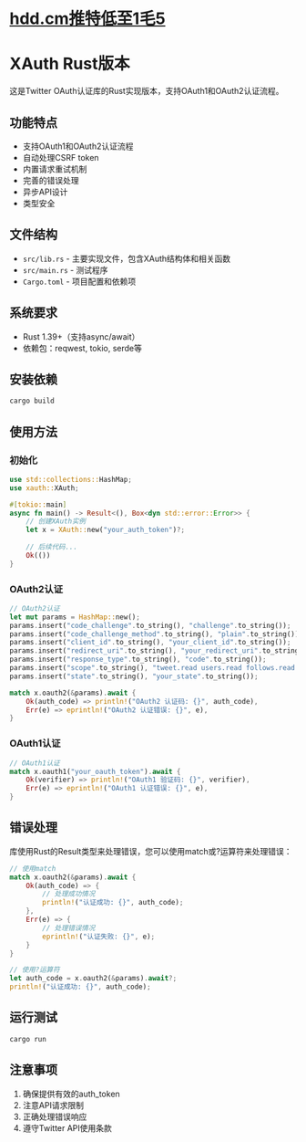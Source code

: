 # [hdd.cm推特低至1毛5](https://hdd.cm/)

# XAuth Rust版本

这是Twitter OAuth认证库的Rust实现版本，支持OAuth1和OAuth2认证流程。

## 功能特点

- 支持OAuth1和OAuth2认证流程
- 自动处理CSRF token
- 内置请求重试机制
- 完善的错误处理
- 异步API设计
- 类型安全

## 文件结构

- `src/lib.rs` - 主要实现文件，包含XAuth结构体和相关函数
- `src/main.rs` - 测试程序
- `Cargo.toml` - 项目配置和依赖项

## 系统要求

- Rust 1.39+（支持async/await）
- 依赖包：reqwest, tokio, serde等

## 安装依赖

```bash
cargo build
```

## 使用方法

### 初始化

```rust
use std::collections::HashMap;
use xauth::XAuth;

#[tokio::main]
async fn main() -> Result<(), Box<dyn std::error::Error>> {
    // 创建XAuth实例
    let x = XAuth::new("your_auth_token")?;
    
    // 后续代码...
    Ok(())
}
```

### OAuth2认证

```rust
// OAuth2认证
let mut params = HashMap::new();
params.insert("code_challenge".to_string(), "challenge".to_string());
params.insert("code_challenge_method".to_string(), "plain".to_string());
params.insert("client_id".to_string(), "your_client_id".to_string());
params.insert("redirect_uri".to_string(), "your_redirect_uri".to_string());
params.insert("response_type".to_string(), "code".to_string());
params.insert("scope".to_string(), "tweet.read users.read follows.read follows.write offline.access".to_string());
params.insert("state".to_string(), "your_state".to_string());

match x.oauth2(&params).await {
    Ok(auth_code) => println!("OAuth2 认证码: {}", auth_code),
    Err(e) => eprintln!("OAuth2 认证错误: {}", e),
}
```

### OAuth1认证

```rust
// OAuth1认证
match x.oauth1("your_oauth_token").await {
    Ok(verifier) => println!("OAuth1 验证码: {}", verifier),
    Err(e) => eprintln!("OAuth1 认证错误: {}", e),
}
```

## 错误处理

库使用Rust的Result类型来处理错误，您可以使用match或?运算符来处理错误：

```rust
// 使用match
match x.oauth2(&params).await {
    Ok(auth_code) => {
        // 处理成功情况
        println!("认证成功: {}", auth_code);
    },
    Err(e) => {
        // 处理错误情况
        eprintln!("认证失败: {}", e);
    }
}

// 使用?运算符
let auth_code = x.oauth2(&params).await?;
println!("认证成功: {}", auth_code);
```

## 运行测试

```bash
cargo run
```

## 注意事项

1. 确保提供有效的auth_token
2. 注意API请求限制
3. 正确处理错误响应
4. 遵守Twitter API使用条款 